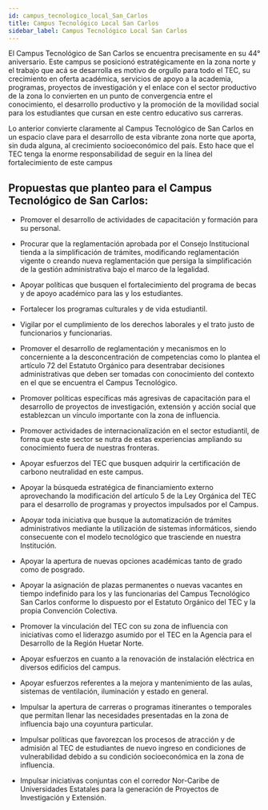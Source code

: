 ```yaml
---
id: campus_tecnologico_local_San_Carlos
title: Campus Tecnológico Local San Carlos 
sidebar_label: Campus Tecnológico Local San Carlos 
---
```

El Campus Tecnológico de San Carlos se encuentra precisamente en su 44° aniversario. Este campus se posicionó estratégicamente en la zona norte y el trabajo que acá se desarrolla es motivo de orgullo para todo el TEC, su crecimiento en oferta académica, servicios de apoyo a la academia, programas, proyectos de investigación y el enlace con el sector productivo de la zona lo convierten en un punto de convergencia entre el conocimiento, el desarrollo productivo y la promoción de la movilidad social  para los estudiantes que cursan en este centro educativo sus carreras.


Lo anterior convierte claramente al Campus Tecnológico de San Carlos en un espacio clave para el desarrollo de esta vibrante zona norte que aporta, sin duda alguna, al crecimiento socioeconómico del país. Esto hace que el TEC tenga la enorme responsabilidad de seguir en la línea del fortalecimiento de este campus    

## Propuestas que planteo para el Campus Tecnológico de San Carlos:
- Promover el desarrollo de actividades de capacitación y formación para su personal.

- Procurar que la reglamentación aprobada por el Consejo Institucional tienda a la simplificación de trámites, modificando reglamentación vigente o creando nueva reglamentación que persiga la simplificación de la gestión administrativa bajo el marco de la legalidad.

- Apoyar políticas que busquen el fortalecimiento del programa de becas y de apoyo académico para las y los estudiantes.

- Fortalecer los programas culturales y de vida estudiantil.

- Vigilar por el cumplimiento de los derechos laborales y el trato justo de funcionarios y funcionarias.

- Promover el desarrollo de reglamentación y mecanismos en lo concerniente a la desconcentración de competencias como lo plantea el artículo 72 del Estatuto Orgánico para desentrabar decisiones administrativas que deben ser tomadas con conocimiento del contexto en el que se encuentra el Campus Tecnológico.

- Promover políticas específicas más agresivas de capacitación para el desarrollo de proyectos de investigación, extensión y acción social que establezcan un vínculo importante con la zona de influencia.

- Promover actividades de internacionalización en el sector estudiantil, de forma que este sector se nutra de estas experiencias ampliando su conocimiento fuera de nuestras fronteras.

- Apoyar esfuerzos del TEC que busquen adquirir la certificación de carbono neutralidad en este campus.

- Apoyar la búsqueda estratégica de financiamiento externo aprovechando la modificación del artículo 5 de la Ley Orgánica del TEC para el desarrollo de programas y proyectos impulsados por el Campus.

- Apoyar toda iniciativa que busque la automatización de trámites administrativos mediante la utilización de sistemas informáticos, siendo consecuente con el modelo tecnológico que trasciende en nuestra Institución.

- Apoyar la apertura de nuevas opciones académicas tanto de grado como de posgrado. 

- Apoyar la asignación de plazas permanentes o nuevas vacantes en tiempo indefinido para los y las funcionarias del Campus Tecnológico San Carlos conforme lo dispuesto por el Estatuto Orgánico del TEC y la propia Convención Colectiva.

- Promover la vinculación del TEC con su zona de influencia con iniciativas como el liderazgo asumido por el TEC en la Agencia para el Desarrollo de la Región Huetar Norte.

- Apoyar esfuerzos en cuanto a la renovación de instalación eléctrica en diversos edificios del campus.

- Apoyar esfuerzos referentes a la mejora y mantenimiento de las aulas, sistemas de ventilación, iluminación y estado en general.

- Impulsar la apertura de carreras o programas itinerantes o temporales que permitan llenar las necesidades presentadas en la zona de influencia bajo una coyuntura particular.

- Impulsar políticas que favorezcan los procesos de atracción y de admisión al TEC de estudiantes de nuevo ingreso en condiciones de vulnerabilidad debido a su condición socioeconómica en la zona de influencia.

- Impulsar iniciativas conjuntas con el corredor Nor-Caribe de Universidades Estatales para la generación de Proyectos de Investigación y Extensión.
